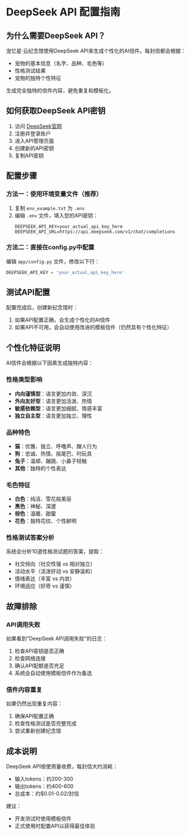 # DeepSeek API 配置指南

## 为什么需要DeepSeek API？

宠忆星·云纪念馆使用DeepSeek API来生成个性化的AI信件。每封信都会根据：
- 宠物的基本信息（名字、品种、毛色等）
- 性格测试结果
- 宠物的独特个性特征

生成完全独特的信件内容，避免重复和模板化。

## 如何获取DeepSeek API密钥

1. 访问 [DeepSeek官网](https://platform.deepseek.com/)
2. 注册并登录账户
3. 进入API管理页面
4. 创建新的API密钥
5. 复制API密钥

## 配置步骤

### 方法一：使用环境变量文件（推荐）

1. 复制 `env_example.txt` 为 `.env`
2. 编辑 `.env` 文件，填入您的API密钥：
   ```
   DEEPSEEK_API_KEY=your_actual_api_key_here
   DEEPSEEK_API_URL=https://api.deepseek.com/v1/chat/completions
   ```

### 方法二：直接在config.py中配置

编辑 `app/config.py` 文件，修改以下行：
```python
DEEPSEEK_API_KEY = 'your_actual_api_key_here'
```

## 测试API配置

配置完成后，创建新纪念馆时：
1. 如果API配置正确，会生成个性化的AI信件
2. 如果API不可用，会自动使用改进的模板信件（仍然具有个性化特征）

## 个性化特征说明

AI信件会根据以下因素生成独特内容：

### 性格类型影响
- **内向谨慎型**：语言更加内敛、深沉
- **外向友好型**：语言更加活泼、热情
- **敏感依赖型**：语言更加细腻、情感丰富
- **独立自主型**：语言更加独立、理性

### 品种特色
- **猫**：优雅、独立、呼噜声、蹭人行为
- **狗**：忠诚、热情、摇尾巴、叼玩具
- **兔子**：温顺、蹦跳、小鼻子轻触
- **其他**：独特的个性表达

### 毛色特征
- **白色**：纯洁、雪花般美丽
- **黑色**：神秘、深邃
- **棕色**：温暖、甜蜜
- **花色**：独特花纹、个性鲜明

### 性格测试答案分析
系统会分析10道性格测试题的答案，提取：
- 社交倾向（社交性强 vs 相对独立）
- 活动水平（活泼好动 vs 安静温和）
- 情绪表达（丰富 vs 内敛）
- 环境适应（好奇 vs 谨慎）

## 故障排除

### API调用失败
如果看到"DeepSeek API调用失败"的日志：
1. 检查API密钥是否正确
2. 检查网络连接
3. 确认API配额是否充足
4. 系统会自动使用模板信件作为备选

### 信件内容重复
如果仍然出现重复内容：
1. 确保API配置正确
2. 检查性格测试是否完整完成
3. 尝试重新创建纪念馆

## 成本说明

DeepSeek API按使用量收费，每封信大约消耗：
- 输入tokens：约200-300
- 输出tokens：约400-600
- 总成本：约$0.01-0.02/封信

建议：
- 开发测试时使用模板信件
- 正式使用时配置API以获得最佳体验

